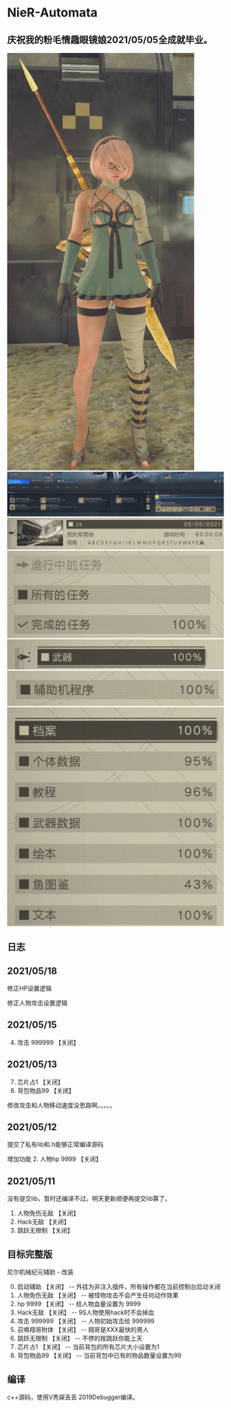 NieR-Automata
===========================
## 庆祝我的粉毛情趣眼镜娘2021/05/05全成就毕业。
![a](https://github.com/xuwuorg/NieR-Automata/blob/main/img/a.png "a")
![b](https://github.com/xuwuorg/NieR-Automata/blob/main/img/b.png "b")
![c](https://github.com/xuwuorg/NieR-Automata/blob/main/img/c.png "c")
![d](https://github.com/xuwuorg/NieR-Automata/blob/main/img/d.png "d")
![e](https://github.com/xuwuorg/NieR-Automata/blob/main/img/e.png "e")
![f](https://github.com/xuwuorg/NieR-Automata/blob/main/img/f.png "f")
![g](https://github.com/xuwuorg/NieR-Automata/blob/main/img/g.png "g")

## 日志
## 2021/05/18
修正HP设置逻辑

修正人物攻击设置逻辑

## 2021/05/15
4. 攻击 999999		     【关闭】

## 2021/05/13
7. 芯片占1               【关闭】
8. 背包物品99            【关闭】

修改攻击和人物移动速度没思路啊。。。。。

## 2021/05/12
提交了私有lib和.h能够正常编译源码

增加功能
2. 人物hp 9999              【关闭】

## 2021/05/11

没有提交lib，暂时还编译不过。明天更新顺便再提交lib算了。

1. 人物免伤无敌          【关闭】
3. Hack无敌              【关闭】
6. 跳跃无限制            【关闭】

## 目标完整版
尼尔机械纪元辅助 - 改装

0. 启动辅助              【关闭】 -- 外挂为非注入插件，所有操作都在当前控制台启动关闭
1. 人物免伤无敌          【关闭】 -- 被怪物攻击不会产生任何动作效果
2. hp 9999               【关闭】 -- 给人物血量设置为 9999
3. Hack无敌              【关闭】 -- 9S人物使用hack时不会掉血
4. 攻击 999999		     【关闭】 -- 人物初始攻击给 999999
5. 召唤翔哥附体          【关闭】 -- 翔哥是XXX最快的男人
6. 跳跃无限制            【关闭】 -- 不停的按跳跃你能上天
7. 芯片占1               【关闭】 -- 当前背包的所有芯片大小设置为1
8. 背包物品99            【关闭】 -- 当前背包中已有的物品数量设置为99 

## 编译
c++源码，使用V秀屎丢丢 2019Debugger编译。

